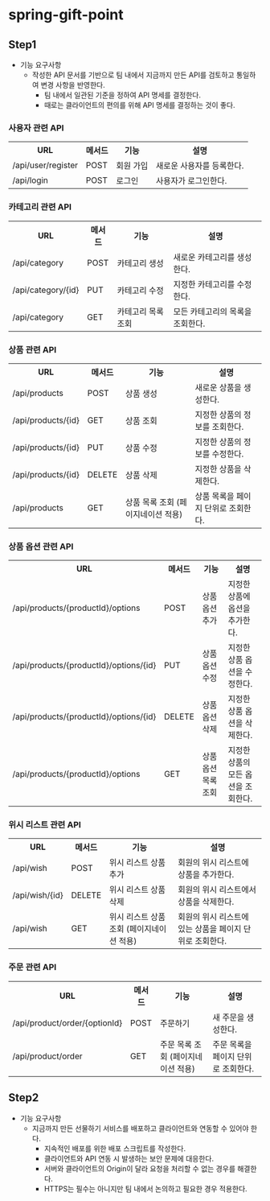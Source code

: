 # spring-gift-point

## Step1
- 기능 요구사항
  - 작성한 API 문서를 기반으로 팀 내에서 지금까지 만든 API를 검토하고 통일하여 변경 사항을 반영한다.
    - 팀 내에서 일관된 기준을 정하여 API 명세를 결정한다.
    - 때로는 클라이언트의 편의를 위해 API 명세를 결정하는 것이 좋다.


### 사용자 관련 API
<table>
    <tr>
        <th>URL</th>
        <th>메서드</th>
        <th>기능</th>
        <th>설명</th>
    </tr>
    <tr>
        <td>/api/user/register</td>
        <td>POST</td>
        <td>회원 가입</td>
        <td>새로운 사용자를 등록한다.</td>
    </tr>
    <tr>
        <td>/api/login</td>
        <td>POST</td>
        <td>로그인</td>
        <td>사용자가 로그인한다.</td>
    </tr>
</table>

### 카테고리 관련 API
<table>
    <tr>
        <th>URL</th>
        <th>메서드</th>
        <th>기능</th>
        <th>설명</th>
    </tr>
    <tr>
        <td>/api/category</td>
        <td>POST</td>
        <td>카테고리 생성</td>
        <td>새로운 카테고리를 생성한다.</td>
    </tr>
    <tr>
        <td>/api/category/{id}</td>
        <td>PUT</td>
        <td>카테고리 수정</td>
        <td>지정한 카테고리를 수정한다.</td>
    </tr>
    <tr>
        <td>/api/category</td>
        <td>GET</td>
        <td>카테고리 목록 조회</td>
        <td>모든 카테고리의 목록을 조회한다.</td>
    </tr>
</table>

### 상품 관련 API
<table>
    <tr>
        <th>URL</th>
        <th>메서드</th>
        <th>기능</th>
        <th>설명</th>
    </tr>
    <tr>
        <td>/api/products</td>
        <td>POST</td>
        <td>상품 생성</td>
        <td>새로운 상품을 생성한다.</td>
    </tr>
    <tr>
        <td>/api/products/{id}</td>
        <td>GET</td>
        <td>상품 조회</td>
        <td>지정한 상품의 정보를 조회한다.</td>
    </tr>
    <tr>
        <td>/api/products/{id}</td>
        <td>PUT</td>
        <td>상품 수정</td>
        <td>지정한 상품의 정보를 수정한다.</td>
    </tr>
    <tr>
        <td>/api/products/{id}</td>
        <td>DELETE</td>
        <td>상품 삭제</td>
        <td>지정한 상품을 삭제한다.</td>
    </tr>
    <tr>
        <td>/api/products</td>
        <td>GET</td>
        <td>상품 목록 조회 (페이지네이션 적용)</td>
        <td>상품 목록을 페이지 단위로 조회한다.</td>
    </tr>
</table>

### 상품 옵션 관련 API
<table>
    <tr>
        <th>URL</th>
        <th>메서드</th>
        <th>기능</th>
        <th>설명</th>
    </tr>
    <tr>
        <td>/api/products/{productId}/options</td>
        <td>POST</td>
        <td>상품 옵션 추가</td>
        <td>지정한 상품에 옵션을 추가한다.</td>
    </tr>
    <tr>
        <td>/api/products/{productId}/options/{id}</td>
        <td>PUT</td>
        <td>상품 옵션 수정</td>
        <td>지정한 상품 옵션을 수정한다.</td>
    </tr>
    <tr>
        <td>/api/products/{productId}/options/{id}</td>
        <td>DELETE</td>
        <td>상품 옵션 삭제</td>
        <td>지정한 상품 옵션을 삭제한다.</td>
    </tr>
    <tr>
        <td>/api/products/{productId}/options</td>
        <td>GET</td>
        <td>상품 옵션 목록 조회</td>
        <td>지정한 상품의 모든 옵션을 조회한다.</td>
    </tr>
</table>

### 위시 리스트 관련 API
<table>
    <tr>
        <th>URL</th>
        <th>메서드</th>
        <th>기능</th>
        <th>설명</th>
    </tr>
    <tr>
        <td>/api/wish</td>
        <td>POST</td>
        <td>위시 리스트 상품 추가</td>
        <td>회원의 위시 리스트에 상품을 추가한다.</td>
    </tr>
    <tr>
        <td>/api/wish/{id}</td>
        <td>DELETE</td>
        <td>위시 리스트 상품 삭제</td>
        <td>회원의 위시 리스트에서 상품을 삭제한다.</td>
    </tr>
    <tr>
        <td>/api/wish</td>
        <td>GET</td>
        <td>위시 리스트 상품 조회 (페이지네이션 적용)</td>
        <td>회원의 위시 리스트에 있는 상품을 페이지 단위로 조회한다.</td>
    </tr>
</table>

### 주문 관련 API
<table>
    <tr>
        <th>URL</th>
        <th>메서드</th>
        <th>기능</th>
        <th>설명</th>
    </tr>
    <tr>
        <td>/api/product/order/{optionId}</td>
        <td>POST</td>
        <td>주문하기</td>
        <td>새 주문을 생성한다.</td>
    </tr>
    <tr>
        <td>/api/product/order</td>
        <td>GET</td>
        <td>주문 목록 조회 (페이지네이션 적용)</td>
        <td>주문 목록을 페이지 단위로 조회한다.</td>
    </tr>
</table>


## Step2
- 기능 요구사항
  - 지금까지 만든 선물하기 서비스를 배포하고 클라이언트와 연동할 수 있어야 한다.
    - 지속적인 배포를 위한 배포 스크립트를 작성한다.
    - 클라이언트와 API 연동 시 발생하는 보안 문제에 대응한다.
    - 서버와 클라이언트의 Origin이 달라 요청을 처리할 수 없는 경우를 해결한다.
    - HTTPS는 필수는 아니지만 팀 내에서 논의하고 필요한 경우 적용한다.